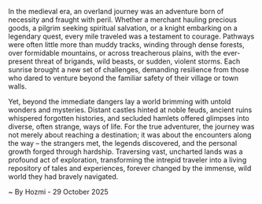 
In the medieval era, an overland journey was an adventure born of necessity and fraught with peril. Whether a merchant hauling precious goods, a pilgrim seeking spiritual salvation, or a knight embarking on a legendary quest, every mile traveled was a testament to courage. Pathways were often little more than muddy tracks, winding through dense forests, over formidable mountains, or across treacherous plains, with the ever-present threat of brigands, wild beasts, or sudden, violent storms. Each sunrise brought a new set of challenges, demanding resilience from those who dared to venture beyond the familiar safety of their village or town walls.

Yet, beyond the immediate dangers lay a world brimming with untold wonders and mysteries. Distant castles hinted at noble feuds, ancient ruins whispered forgotten histories, and secluded hamlets offered glimpses into diverse, often strange, ways of life. For the true adventurer, the journey was not merely about reaching a destination; it was about the encounters along the way – the strangers met, the legends discovered, and the personal growth forged through hardship. Traversing vast, uncharted lands was a profound act of exploration, transforming the intrepid traveler into a living repository of tales and experiences, forever changed by the immense, wild world they had bravely navigated.

~ By Hozmi - 29 October 2025

